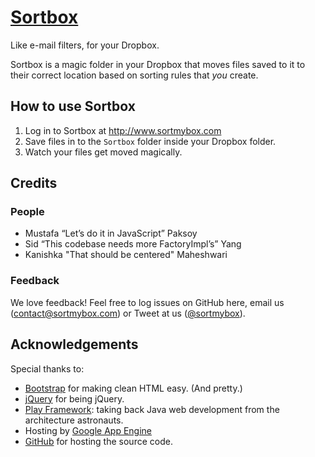 # [Sortbox][sortbox]

Like e-mail filters, for your Dropbox.

Sortbox is a magic folder in your Dropbox that moves files saved to it to
their correct location based on sorting rules that *you* create.

[sortbox]: http://www.sortmybox.com

## How to use Sortbox

1) Log in to Sortbox at http://www.sortmybox.com
2) Save files in to the <code>Sortbox</code> folder inside your Dropbox folder.
3) Watch your files get moved magically.

## Credits

### People

- Mustafa “Let’s do it in JavaScript” Paksoy
- Sid “This codebase needs more FactoryImpl’s” Yang
- Kanishka "That should be centered" Maheshwari

### Feedback

We love feedback! Feel free to log issues on GitHub here, email us
(<contact@sortmybox.com>) or Tweet at us ([@sortmybox][twt]).

[twt]: http://www.twitter.com/sortmybox

## Acknowledgements

Special thanks to:

- [Bootstrap][] for making clean HTML easy. (And pretty.)
- [jQuery][] for being jQuery.
- [Play Framework][play]: taking back Java web development from the architecture astronauts.
- Hosting by [Google App Engine][appengine]
- [GitHub][] for hosting the source code.

[jQuery]: http://jquery.com/
[Bootstrap]: http://documentcloud.github.com/underscore/
[play]: http://www.playframework.org
[GitHub]: https://github.com/mustpax/sortbox
[appengine]: http://appengine.google.com

